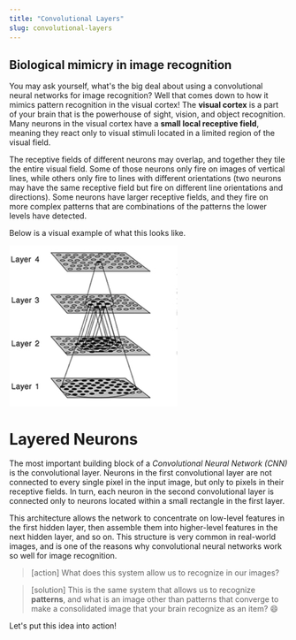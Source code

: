 ```yaml
---
title: "Convolutional Layers"
slug: convolutional-layers
---
```


## Biological mimicry in image recognition

You may ask yourself, what's the big deal about using a convolutional neural networks for image recognition? Well that comes down to how it mimics pattern recognition in the visual cortex! The **visual cortex** is a part of your brain that is the powerhouse of sight, vision, and object recognition. Many neurons in the visual cortex have a **small local receptive field**, meaning they react only to visual stimuli located in a limited region of the visual field.

The receptive fields of different neurons may overlap, and together they tile the entire visual field. Some of those neurons only fire on images of vertical lines, while others only fire to lines with different orientations (two neurons may have the same receptive field but fire on different line orientations and directions). Some neurons have larger receptive fields, and they fire on more complex patterns that are combinations of the patterns the lower levels have detected.

Below is a visual example of what this looks like.

![visual cortex](assets/visual_cortex_example.png)

# Layered Neurons

The most important building block of a _Convolutional Neural Network (CNN)_ is the convolutional layer. Neurons in the first convolutional layer are not connected to every single pixel in the input image, but only to pixels in their receptive fields. In turn, each neuron in the second convolutional layer is connected only to neurons located within a small rectangle in the first layer.

This architecture allows the network to concentrate on low-level features in the first hidden layer, then assemble them into higher-level features in the next hidden layer, and so on. This structure is very common in real-world images, and is one of the reasons why convolutional neural networks work so well for image recognition.

>[action]
> What does this system allow us to recognize in our images?

<!-- -->

>[solution]
> This is the same system that allows us to recognize **patterns**, and what is an image other than patterns that converge to make a consolidated image that your brain recognize as an item? 😄

Let's put this idea into action!
